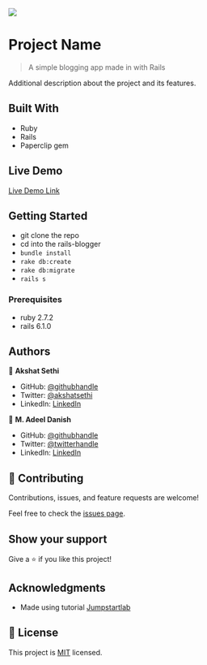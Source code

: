 ![](https://img.shields.io/badge/Microverse-blueviolet)

# Project Name

> A simple blogging app made in with Rails

Additional description about the project and its features.

## Built With

- Ruby
- Rails
- Paperclip gem

## Live Demo

[Live Demo Link](https://livedemo.com)


## Getting Started

- git clone the repo
- cd into the rails-blogger
- `bundle install`
- `rake db:create`
-  `rake db:migrate`
- `rails s`


### Prerequisites
 - ruby 2.7.2
 - rails 6.1.0


## Authors

👤 **Akshat Sethi**

- GitHub: [@githubhandle](https://github.com/iam-Akshat)
- Twitter: [@akshatsethi](https://twitter.com/akshatsethi)
- LinkedIn: [LinkedIn](https://www.linkedin.com/in/akshat-sethi-786737ba/)

👤 **M. Adeel Danish**

- GitHub: [@githubhandle](https://github.com/bashforger)
- Twitter: [@twitterhandle](https://twitter.com/BashForge)
- LinkedIn: [LinkedIn](https://www.linkedin.com/Muhammad-adeel-danish)

## 🤝 Contributing

Contributions, issues, and feature requests are welcome!

Feel free to check the [issues page](issues/).

## Show your support

Give a ⭐️ if you like this project!

## Acknowledgments

- Made using tutorial [Jumpstartlab](http://tutorials.jumpstartlab.com/projects/blogger.html)

## 📝 License

This project is [MIT](lic.url) licensed.
